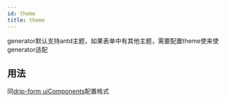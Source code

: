 ```yaml
---
id: theme
title: theme
---
```


generator默认支持antd主题，如果表单中有其他主题，需要配置theme使来使generator适配

## 用法

同[drip-form uiComponents](../../use/uiComponents)配置格式

